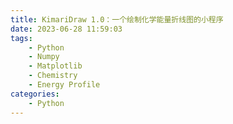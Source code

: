 ```yaml
---
title: KimariDraw 1.0：一个绘制化学能量折线图的小程序
date: 2023-06-28 11:59:03
tags:
    - Python
    - Numpy
    - Matplotlib
    - Chemistry
    - Energy Profile
categories: 
    - Python
---
```

